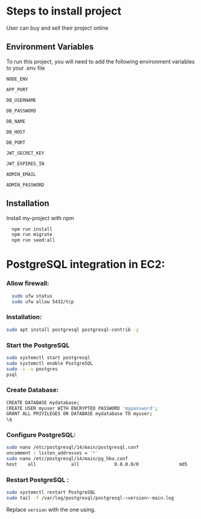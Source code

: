 # Steps to install project

User can buy and sell their project online

## Environment Variables

To run this project, you will need to add the following environment variables to your .env file

`NODE_ENV`

`APP_PORT`

`DB_USERNAME`

`DB_PASSWORD`

`DB_NAME`

`DB_HOST`

`DB_PORT`

`JWT_SECRET_KEY`

`JWT_EXPIRES_IN`

`ADMIN_EMAIL`

`ADMIN_PASSWORD`

## Installation

Install my-project with npm

```bash
  npm run install
  npm run migrate
  npm run seed:all
```

# PostgreSQL integration in EC2:

### Allow firewall:

```bash
  sudo ufw status
  sudo ufw allow 5432/tcp
```

### Installation:

```bash
sudo apt install postgresql postgresql-contrib -y
```

### Start the PostgreSQL

```bash
sudo systemctl start postgresql
sudo systemctl enable PostgreSQL
sudo -i -u postgres
psql
```

### Create Database:

```bash
CREATE DATABASE mydatabase;
CREATE USER myuser WITH ENCRYPTED PASSWORD 'mypassword';
GRANT ALL PRIVILEGES ON DATABASE mydatabase TO myuser;
\q
```

### Configure PostgreSQL:

```bash
sudo nano /etc/postgresql/14/main/postgresql.conf
uncomment : listen_addresses = '*'
sudo nano /etc/postgresql/14/main/pg_hba.conf
host    all             all             0.0.0.0/0               md5
```

### Restart PostgreSQL :

```bash
sudo systemctl restart PostgreSQL
sudo tail -f /var/log/postgresql/postgresql-<version>-main.log
```

Replace `version` with the one using.
